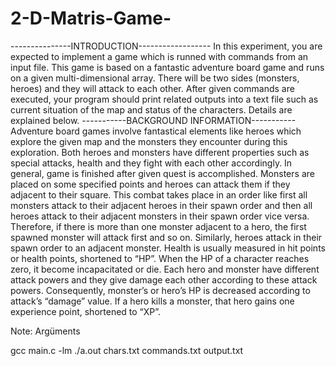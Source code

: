 # 2-D-Matris-Game-
---------------INTRODUCTION------------------
In this experiment, you are expected to implement a game which is runned with
commands from an input file. This game is based on a fantastic adventure board game and runs
on a given multi-dimensional array. There will be two sides (monsters, heroes) and they will
attack to each other. After given commands are executed, your program should print related
outputs into a text file such as current situation of the map and status of the characters. Details
are explained below.
-----------BACKGROUND INFORMATION-----------
Adventure board games involve fantastical elements like heroes which explore the given
map and the monsters they encounter during this exploration. Both heroes and monsters have
different properties such as special attacks, health and they fight with each other accordingly.
In general, game is finished after given quest is accomplished.
Monsters are placed on some specified points and heroes can attack them if they
adjacent to their square. This combat takes place in an order like first all monsters attack to
their adjacent heroes in their spawn order and then all heroes attack to their adjacent monsters
in their spawn order vice versa. Therefore, if there is more than one monster adjacent to a
hero, the first spawned monster will attack first and so on. Similarly, heroes attack in their
spawn order to an adjacent monster.
Health is usually measured in hit points or health points, shortened to “HP”. When the
HP of a character reaches zero, it become incapacitated or die. Each hero and monster have
different attack powers and they give damage each other according to these attack powers.
Consequently, monster’s or hero’s HP is decreased according to attack’s “damage” value. If a
hero kills a monster, that hero gains one experience point, shortened to “XP”.


Note:
Argüments

gcc main.c -lm
./a.out chars.txt commands.txt output.txt
